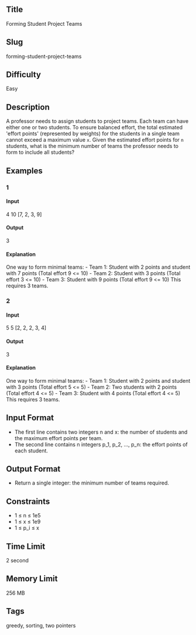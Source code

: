 ## Title

Forming Student Project Teams

## Slug

forming-student-project-teams

## Difficulty

Easy

## Description

A professor needs to assign students to project teams. Each team can have either one or two students. To ensure balanced effort, the total estimated 'effort points' (represented by weights) for the students in a single team cannot exceed a maximum value `x`. Given the estimated effort points for `n` students, what is the minimum number of teams the professor needs to form to include all students?

## Examples

### 1

#### Input

4 10
[7, 2, 3, 9]

#### Output

3

#### Explanation

One way to form minimal teams:
    - Team 1: Student with 2 points and student with 7 points (Total effort 9 <= 10)
    - Team 2: Student with 3 points (Total effort 3 <= 10)
    - Team 3: Student with 9 points (Total effort 9 <= 10)
This requires 3 teams.

### 2

#### Input

5 5
[2, 2, 2, 3, 4]

#### Output

3

#### Explanation

One way to form minimal teams:
    - Team 1: Student with 2 points and student with 3 points (Total effort 5 <= 5)
    - Team 2: Two students with 2 points (Total effort 4 <= 5)
    - Team 3: Student with 4 points (Total effort 4 <= 5)
This requires 3 teams.

## Input Format

- The first line contains two integers n and x: the number of students and the maximum effort points per team.
- The second line contains n integers p_1, p_2, ..., p_n: the effort points of each student.

## Output Format

- Return a single integer: the minimum number of teams required.

## Constraints

- 1 ≤ n ≤ 1e5
- 1 ≤ x ≤ 1e9
- 1 ≤ p_i ≤ x

## Time Limit

2 second

## Memory Limit

256 MB

## Tags

greedy, sorting, two pointers